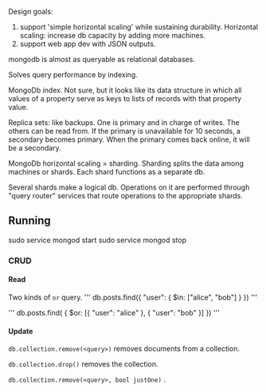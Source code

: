 Design goals: 

1.  support 'simple horizontal scaling' while sustaining durability. 
Horizontal scaling: increase db capacity by adding more machines.
2. support web app dev with JSON outputs.

mongodb is almost as queryable as relational databases.

Solves query performance by indexing.

MongoDb index.  Not sure, but it looks like its data structure in which all values of a property serve as keys to lists of records with that property value.

Replica sets: like backups. One is primary and in charge of writes. The others can be read from. If the primary is unavailable for 10 seconds, a secondary becomes primary.  When the primary comes back online, it will be a secondary.

MongoDb horizontal scaling = sharding. 
Sharding splits the data among machines or shards. Each shard functions as a separate db.

Several shards make a logical db. Operations on it are performed through "query router" services that route operations to the appropriate shards.

## Running
sudo service mongod start
sudo service mongod stop

### CRUD

#### Read 
Two kinds of `or` query. 
'''
db.posts.find({ "user": { $in: ["alice", "bob"] } })
'''

'''
db.posts.find( { $or: [{ "user": "alice" }, { "user": "bob" }] })
'''

#### Update
`db.collection.remove(<query>)` removes documents from a collection.

`db.collection.drop()` removes the collection.


`db.collection.remove(<query>, bool justOne)` .

